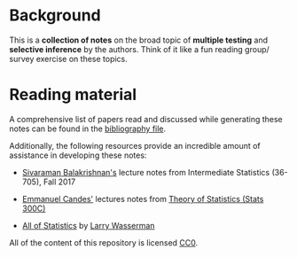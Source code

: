 # Background

This is a __collection of notes__ on the broad topic of __multiple testing__ and
__selective inference__ by the authors. Think of it like a fun reading group/ survey exercise on these topics.

# Reading material

A comprehensive list of papers read and discussed while generating these
notes can be found in the [bibliography file](https://github.com/ryurko/Selective-Inference-notes/blob/master/refs.bib).

Additionally, the following resources provide an incredible amount of assistance
in developing these notes:

* [Sivaraman Balakrishnan's](http://www.stat.cmu.edu/~siva/teaching.html) lecture notes from Intermediate Statistics (36-705), Fall 2017

* [Emmanuel Candes'](https://statweb.stanford.edu/~candes/) lectures notes from [Theory of Statistics (Stats 300C)](https://statweb.stanford.edu/~candes/stats300c/lectures.html)

* [All of Statistics](https://link.springer.com/book/10.1007/978-0-387-21736-9) by [Larry Wasserman](http://www.stat.cmu.edu/~larry/)

All of the content of this repository is licensed 
[CC0](https://creativecommons.org/publicdomain/zero/1.0/).

